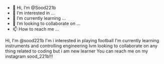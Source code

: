 - 👋 Hi, I’m @Sood221b
- 👀 I’m interested in ...
- 🌱 I’m currently learning ...
- 💞️ I’m looking to collaborate on ...
- 📫 How to reach me ...

<!---
Sood221b/Sood221b is a ✨ special ✨ repository because its `README.md` (this file) appears on your GitHub profile.
You can click the Preview link to take a look at your changes.
--->
Hi, I'm @sood221b
I'm i interested in playing football
I'm currently learning instruments and controlling engineering
Ivm looking to collaborate on any thing related to coding but i am new learner
You can reach me on my instagram sood_221b!!! 
